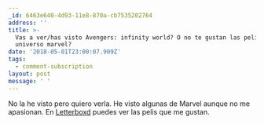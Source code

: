```yaml
---
_id: 6463e640-4d93-11e8-870a-cb7535202764
address: ''
title: >-
  Vas a ver/has visto Avengers: infinity world? O no te gustan las pelis del
  universo marvel?
date: '2018-05-01T23:00:07.909Z'
tags:
  - comment-subscription
layout: post
message: ' '
---
```


No la he visto pero quiero verla. 
He visto algunas de Marvel aunque no me apasionan.
En [Letterboxd](https://letterboxd.com/mx_psi) puedes ver las pelis que me gustan.
